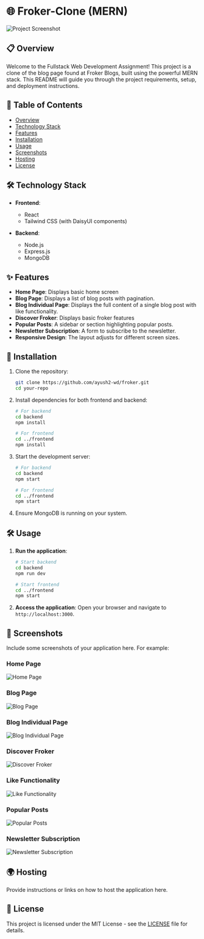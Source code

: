 # 🌐 Froker-Clone (MERN)

![Project Screenshot](/image/1.png)

## 📋 Overview
Welcome to the Fullstack Web Development Assignment! This project is a clone of the blog page found at Froker Blogs, built using the powerful MERN stack. This README will guide you through the project requirements, setup, and deployment instructions.

## 📜 Table of Contents
- [Overview](#-overview)
- [Technology Stack](#-technology-stack)
- [Features](#-features)
- [Installation](#-installation)
- [Usage](#-usage)
- [Screenshots](#-screenshots)
- [Hosting](#-hosting)
- [License](#-license)

## 🛠 Technology Stack

- **Frontend**:
  - React
  - Tailwind CSS (with DaisyUI components)

- **Backend**:
  - Node.js
  - Express.js
  - MongoDB

## ✨ Features
- **Home Page**: Displays basic home screen
- **Blog Page**: Displays a list of blog posts with pagination.
- **Blog Individual Page**: Displays the full content of a single blog post with like functionality.
- **Discover Froker**: Displays basic froker features
- **Popular Posts**: A sidebar or section highlighting popular posts.
- **Newsletter Subscription**: A form to subscribe to the newsletter.
- **Responsive Design**: The layout adjusts for different screen sizes.

## 🚀 Installation

1. Clone the repository:
    ```bash
    git clone https://github.com/ayush2-wd/froker.git
    cd your-repo
    ```

2. Install dependencies for both frontend and backend:
    ```bash
    # For backend
    cd backend
    npm install

    # For frontend
    cd ../frontend
    npm install
    ```

3. Start the development server:
    ```bash
    # For backend
    cd backend
    npm start

    # For frontend
    cd ../frontend
    npm start
    ```

4. Ensure MongoDB is running on your system.

## 🛠 Usage

1. **Run the application**:
    ```bash
    # Start backend
    cd backend
    npm run dev

    # Start frontend
    cd ../frontend
    npm start
    ```

2. **Access the application**:
    Open your browser and navigate to `http://localhost:3000`.

## 📸 Screenshots
Include some screenshots of your application here. For example:

### Home Page
![Home Page](/image/home.png)

### Blog Page
![Blog Page](/image/1.png)

### Blog Individual Page
![Blog Individual Page](/image/5.png)

### Discover Froker
![Discover Froker](/image/discover.png)

### Like Functionality
![Like Functionality](/image/6.png)

### Popular Posts
![Popular Posts](/image/7.png)

### Newsletter Subscription
![Newsletter Subscription](/image/3.png)

## 🌍 Hosting

Provide instructions or links on how to host the application here.

## 📝 License
This project is licensed under the MIT License - see the [LICENSE](LICENSE) file for details.

